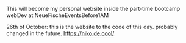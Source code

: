 This will become my personal website inside the part-time bootcamp webDev at NeueFischeEventsBefore1AM


26th of October: this is the website to the code of this day. probably changed in the future.
https://niko.de.cool/